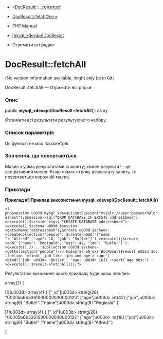 - [«DocResult::\_\_construct](mysql-xdevapi-docresult.construct.md)
- [DocResult::fetchOne »](mysql-xdevapi-docresult.fetchone.md)

- [PHP Manual](index.md)
- [mysql_xdevapi\DocResult](class.mysql-xdevapi-docresult.md)
- Отримати всі рядки

# DocResult::fetchAll

(No version information available, might only be in Git)

DocResult::fetchAll — Отримати всі рядки

### Опис

public **mysql_xdevapi\DocResult::fetchAll**(): array

Отримати всі результати результуючого набору.

### Список параметрів

Ця функція не має параметрів.

### Значення, що повертаються

Масив з усіма результатами із запиту; кожен результат – це
асоціативний масив. Якщо немає строку результату запиту, то повертається
порожній масив.

### Приклади

**Приклад #1 Приклад використання
**mysql_xdevapi\DocResult::fetchAll()****

` <?php$session u003d mysql_xdevapi\getSession("mysqlx://user:password@localhost");$session->sql("DROP DATABASE IF EXISTS addressbook")->execute();$session->sql( "CREATE DATABASE addressbook")->execute();$schema u003d $session->getSchema("addressbook");$create u003d $schema->createCollection("people");$create->add('{"name ": "Alfred", "age": 18, "job": "Butler"}')->execute();$create->add('{"name": "Reginald", "age": 42, "job": "Butler"}')->execute();// ...$collection u003d $schema->getCollection("people");// Повертає об'єкт DocResult$result u003d $collection ->find(' job like :job and age > :age') ->bind(['job' u003d> 'Butler', 'age' u003d> 16]) ->sort('age desc') ->execute(); $result->fetchAll());?> `

Результатом виконання цього прикладу буде щось подібне:

array(2) {

[0]u003d>
array(4) {
["_id"]u003d>
string(28) "00005b6b5361000000000000123"
["age"]u003d>
int(42)
["job"]u003d>
string(6) "Butler"
["name"]u003d>
string(8) "Reginald"
}

[1]u003d>
array(4) {
["_id"]u003d>
string(28) "00005b6b5361000000000000122"
["age"]u003d>
int(18)
["job"]u003d>
string(6) "Butler"
["name"]u003d>
string(6) "Alfred"
}

}
